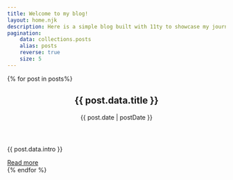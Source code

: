 ```yaml
---
title: Welcome to my blog!
layout: home.njk
description: Here is a simple blog built with 11ty to showcase my journey in obtaining the Web Accessibility Specialist certification from IAAP. Check out my blog posts below to follow along and see what I am up to!
pagination:
    data: collections.posts
    alias: posts
    reverse: true
    size: 5
---
```


<div class="article-wrapper">
{% for post in posts%}
<article aria-labelledby="{{post.fileSlug}}">
    <header class="article-header">
      <h2 id="{{post.fileSlug}}">{{ post.data.title }}</h2>
    <time> {{ post.date | postDate }}</time>
    </header>
    <div class="content">
      <p>{{ post.data.intro }}</p>
      <a class="btn btn-link" href="{{ post.url }}" aria-label="Read more about {{post.data.title}}">Read more</a>
    </div>
</article> 
{% endfor %}
</div>
